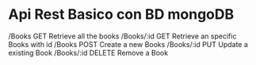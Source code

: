 # Api Rest Basico con BD mongoDB

/Books	GET	Retrieve all the books
/Books/:id	GET	Retrieve an specific Books with id
/Books	POST	Create a new Books
/Books/:id	PUT	Update a existing Book
/Books/:id	DELETE	Remove a Book
